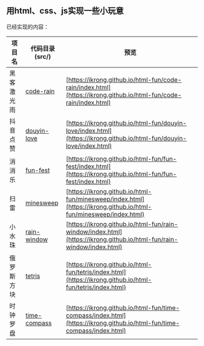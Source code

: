 ## 用html、css、js实现一些小玩意

已经实现的内容：

[//]: # (实现的内容表格)

| 项目名 | 代码目录(src/) | 预览 |
| --- | ---- | -- |
| 黑客激光雨 | [code-rain](https://github.com/ikrong/html-fun/tree/master/src/code-rain) | [https://ikrong.github.io/html-fun/code-rain/index.html](https://ikrong.github.io/html-fun/code-rain/index.html) |
| 抖音点赞 | [douyin-love](https://github.com/ikrong/html-fun/tree/master/src/douyin-love) | [https://ikrong.github.io/html-fun/douyin-love/index.html](https://ikrong.github.io/html-fun/douyin-love/index.html) |
| 消消乐 | [fun-fest](https://github.com/ikrong/html-fun/tree/master/src/fun-fest) | [https://ikrong.github.io/html-fun/fun-fest/index.html](https://ikrong.github.io/html-fun/fun-fest/index.html) |
| 扫雷 | [minesweep](https://github.com/ikrong/html-fun/tree/master/src/minesweep) | [https://ikrong.github.io/html-fun/minesweep/index.html](https://ikrong.github.io/html-fun/minesweep/index.html) |
| 小水珠 | [rain-window](https://github.com/ikrong/html-fun/tree/master/src/rain-window) | [https://ikrong.github.io/html-fun/rain-window/index.html](https://ikrong.github.io/html-fun/rain-window/index.html) |
| 俄罗斯方块 | [tetris](https://github.com/ikrong/html-fun/tree/master/src/tetris) | [https://ikrong.github.io/html-fun/tetris/index.html](https://ikrong.github.io/html-fun/tetris/index.html) |
| 时钟罗盘 | [time-compass](https://github.com/ikrong/html-fun/tree/master/src/time-compass) | [https://ikrong.github.io/html-fun/time-compass/index.html](https://ikrong.github.io/html-fun/time-compass/index.html) |

[//]: # (实现的内容表格)


